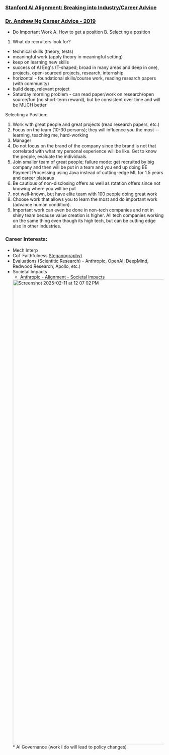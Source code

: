 ### [Stanford AI Alignment: Breaking into Industry/Career Advice](https://docs.google.com/document/d/19MhDIP-yJvwC0XL_szmjUaevvGRVjPRhr_6iHuKdY_Y/edit?tab=t.0#heading=h.9gg71drl112m)

### [Dr. Andrew Ng Career Advice - 2019]([https://www.youtube.com/watch?v=733m6qBH-jI&t=1858s](https://youtu.be/733m6qBH-jI?t=1796))

* Do Important Work
A. How to get a position
B. Selecting a position
1. What do recruiters look for?
* technical skills (theory, tests)
* meaningful work (apply theory in meaningful setting)
* keep on learning new skills
* success of AI Eng's (T-shaped; broad in many areas and deep in one), projects, open-sourced projects, research, internship
* horizontal - foundational skills/course work, reading research papers (with community)
* build deep, relevant project
* Saturday morning problem - can read paper/work on research/open source/fun (no short-term reward), but be consistent over time and will be MUCH better

Selecting a Position:
1. Work with great people and great projects (read research papers, etc.)
2. Focus on the team (10-30 persons); they will influence you the most -- learning, teaching me, hard-working
3. Manager
4. Do not focus on the brand of the company since the brand is not that correlated with what my personal experience will be like. Get to know the people, evaluate the individuals.
5. Join smaller team of great people; failure mode: get recruited by big company and then will be put in a team and you end up doing BE Payment Processing using Java instead of cutting-edge ML for 1.5 years and career plateaus
6. Be cautious of non-disclosing offers as well as rotation offers since not knowing where you will be put
7. not well-known, but have elite team with 100 people doing great work
8. Choose work that allows you to learn the most and do important work (advance human condition).
9. Important work can even be done in non-tech companies and not in shiny team because value creation is higher. All tech companies working on the same thing even though its high tech, but can be cutting edge also in other industries.

### Career Interests:
  * Mech Interp
  * CoT Faithfulness [Steganography)](https://docs.google.com/document/d/1GqrBIc6DIzarfADWSbsvDvG_GUag40OV88sx3BSljxM/edit?tab=t.0#heading=h.t4phonbuw8f1)
  * Evaluations (Scientitic Research) - Anthropic, OpenAI, DeepMind, Redwood Research, Apollo, etc.)
  * Societal Impacts
    * [Anthropic - Alignment - Societal Impacts](https://www.anthropic.com/research/sabotage-evaluations)
    <img width="1477" alt="Screenshot 2025-02-11 at 12 07 02 PM" src="https://github.com/user-attachments/assets/6ac69367-d528-46ab-9649-b6037d8674fe" />
    * AI Governance (work I do will lead to policy changes)
